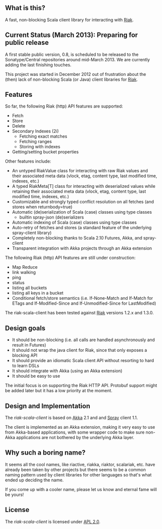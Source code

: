 
## What is this?

A fast, non-blocking Scala client library for interacting with [Riak].


## Current Status (March 2013): Preparing for public release

A first stable public version, 0.8, is scheduled to be released to the Sonatype/Central
repositories around mid-March 2013. We are currently adding the last finishing touches.

This project was started in December 2012 out of frustration about the (then) lack of non-blocking
Scala (or Java) client libraries for [Riak].


## Features

So far, the following Riak (http) API features are supported:

- Fetch
- Store
- Delete
- Secondary Indexes (2i)
    - Fetching exact matches
    - Fetching ranges
    - Storing with indexes
- Getting/setting bucket properties

Other features include:

- An untyped RiakValue class for interacting with raw Riak values and their associated
  meta data (vlock, etag, content type, last modified time, indexes, etc.)
- A typed RiakMeta[T] class for interacting with deserialized values while retaining
  their associated meta data (vlock, etag, content type, last modified time, indexes, etc.)
- Customizable and strongly typed conflict resolution on all fetches (and stores when returnbody=true)
- Automatic (de)serialization of Scala (case) classes using type classes
    - builtin spray-json (de)serializers
- Automatic indexing of Scala (case) classes using type classes
- Auto-retry of fetches and stores (a standard feature of the underlying spray-client library)
- Completely non-blocking thanks to Scala 2.10 Futures, Akka, and spray-client
- Transparent integration with Akka projects through an Akka extension

The following Riak (http) API features are still under construction:

- Map Reduce
- link walking
- ping
- status
- listing all buckets
- listing all keys in a bucket
- Conditional fetch/store semantics (i.e. If-None-Match and If-Match for ETags and
  If-Modified-Since and If-Unmodified-Since for LastModified)

The riak-scala-client has been tested against [Riak] versions 1.2.x and 1.3.0.


## Design goals

- It should be non-blocking (i.e. all calls are handled asynchronously and result in Futures)
- It should not wrap the java client for Riak, since that only exposes a blocking API
- It should provide an idiomatic Scala client API without resorting to hard to learn DSLs
- It should integrate with Akka (using an Akka extension)
- It should be easy to use

The initial focus is on supporting the Riak HTTP API. Protobuf support might be added
later but it has a low priority at the moment.


## Design and Implementation

The _riak-scala-client_ is based on [Akka] 2.1 and and [Spray] client 1.1.

The client is implemented as an Akka extension, making it very easy to use
from Akka-based applications, with some wrapper code to make sure non-Akka
applications are not bothered by the underlying Akka layer.


## Why such a boring name?

It seems all the cool names, like riactive, riakka, riaktor, scalariak, etc. have already
been taken by other projects but there seems to be a common naming pattern used by client libraries
for other languages so that's what ended up deciding the name.

If you come up with a cooler name, please let us know and eternal fame will be yours!


## License

The _riak-scala-client_ is licensed under [APL 2.0].

  [Riak]:     http://basho.com/riak/
  [Akka]:     http://akka.io/
  [Spray]:    http://spray.io/
  [APL 2.0]:  http://www.apache.org/licenses/LICENSE-2.0
